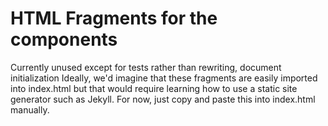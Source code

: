 # HTML Fragments for the components

Currently unused except for tests rather than rewriting, document initialization
Ideally, we'd imagine that these fragments are easily imported into index.html
but that would require learning how to use a static site generator such as
Jekyll. For now, just copy and paste this into index.html manually.